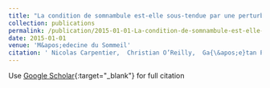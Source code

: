 ```yaml
---
title: "La condition de somnambule est-elle sous-tendue par une perturbation de l’activit&apos;e des fuseaux du sommeil?"
collection: publications
permalink: /publication/2015-01-01-La-condition-de-somnambule-est-elle-sous-tendue-par-une-perturbation-de-lactivite-des-fuseaux-du-sommeil
date: 2015-01-01
venue: 'M&apos;edecine du Sommeil'
citation: ' Nicolas Carpentier,  Christian O’Reilly,  Ga{\&apos;e}tan Poirier,  Jean Paquet,  Julie Carrier,  Steve Gibbs,  Antonio Zadra,  Alex Desautels, &quot;La condition de somnambule est-elle sous-tendue par une perturbation de l’activit&amp;apos;e des fuseaux du sommeil?.&quot; M&amp;apos;edecine du Sommeil, 2015.'
---
```

Use [Google Scholar](https://scholar.google.com/scholar?q=La+condition+de+somnambule+est+elle+sous+tendue+par+une+perturbation+de+l’activit&#x27;e+des+fuseaux+du+sommeil?){:target="_blank"} for full citation
